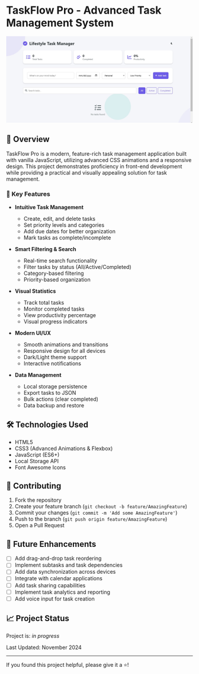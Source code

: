 # TaskFlow Pro - Advanced Task Management System

![TaskFlow Pro Banner](Final.jpg)

## 🌟 Overview

TaskFlow Pro is a modern, feature-rich task management application built with vanilla JavaScript, utilizing advanced CSS animations and a responsive design. This project demonstrates proficiency in front-end development while providing a practical and visually appealing solution for task management.

### 🎯 Key Features

- **Intuitive Task Management**
  - Create, edit, and delete tasks
  - Set priority levels and categories
  - Add due dates for better organization
  - Mark tasks as complete/incomplete

- **Smart Filtering & Search**
  - Real-time search functionality
  - Filter tasks by status (All/Active/Completed)
  - Category-based filtering
  - Priority-based organization

- **Visual Statistics**
  - Track total tasks
  - Monitor completed tasks
  - View productivity percentage
  - Visual progress indicators

- **Modern UI/UX**
  - Smooth animations and transitions
  - Responsive design for all devices
  - Dark/Light theme support
  - Interactive notifications

- **Data Management**
  - Local storage persistence
  - Export tasks to JSON
  - Bulk actions (clear completed)
  - Data backup and restore

## 🛠️ Technologies Used

- HTML5
- CSS3 (Advanced Animations & Flexbox)
- JavaScript (ES6+)
- Local Storage API
- Font Awesome Icons

## 🤝 Contributing

1. Fork the repository
2. Create your feature branch (`git checkout -b feature/AmazingFeature`)
3. Commit your changes (`git commit -m 'Add some AmazingFeature'`)
4. Push to the branch (`git push origin feature/AmazingFeature`)
5. Open a Pull Request

## 📝 Future Enhancements

- [ ] Add drag-and-drop task reordering
- [ ] Implement subtasks and task dependencies
- [ ] Add data synchronization across devices
- [ ] Integrate with calendar applications
- [ ] Add task sharing capabilities
- [ ] Implement task analytics and reporting
- [ ] Add voice input for task creation

## 📈 Project Status

Project is: _in progress_

Last Updated: November 2024

---

If you found this project helpful, please give it a ⭐️!
